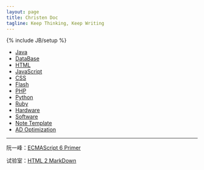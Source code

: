 ```yaml
---
layout: page
title: Christen Doc
tagline: Keep Thinking, Keep Writing
---
```

{% include JB/setup %}

* [Java](java/)
* [DataBase](db/)
* [HTML](html/)
* [JavaScript](js/)
* [CSS](css/)
* [Flash](flash/)
* [PHP](php/)
* [Python](python/)
* [Ruby](ruby/)
* [Hardware](hard/)
* [Software](soft/)
* [Note Template](note/)
* [AD Optimization](ado/)

***

阮一峰：[ECMAScript 6 Primer](ecma/)

试验室：[HTML 2 MarkDown](h2d.html)

